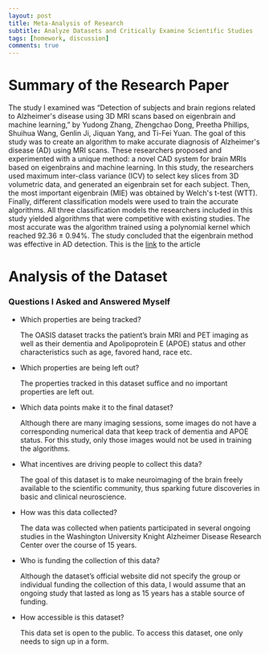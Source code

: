 ```yaml
---
layout: post
title: Meta-Analysis of Research
subtitle: Analyze Datasets and Critically Examine Scientific Studies
tags: [homework, discussion]
comments: true
---
```


# Summary of the Research Paper 

The study I examined was  “Detection of subjects and brain regions related to Alzheimer's disease using 3D MRI scans based on eigenbrain and machine learning,” by Yudong Zhang, Zhengchao Dong, Preetha Phillips, Shuihua Wang, Genlin Ji, Jiquan Yang, and Ti-Fei Yuan. The goal of this study was  to create an algorithm to make accurate diagnosis of Alzheimer's disease (AD) using MRI scans. These researchers proposed and experimented with a unique method: a novel CAD system for brain MRIs based on eigenbrains and machine learning. In this study, the researchers used maximum inter-class variance (ICV) to select key slices from 3D volumetric data, and generated an eigenbrain set for each subject. Then, the most important eigenbrain (MIE) was obtained by Welch's t-test (WTT). Finally, different classification models were used to train the accurate algorithms. All three classification models the researchers included in this study yielded algorithms that were competitive with existing studies. The most accurate was the algorithm trained using a polynomial kernel which reached 92.36 ± 0.94%. The study concluded that the eigenbrain method was effective in AD detection. This is the [link](https://www.frontiersin.org/articles/10.3389/fncom.2015.00066/full#h8) to the article

# Analysis of the Dataset

### Questions I Asked and Answered Myself

*   Which properties are being tracked?

    The OASIS dataset tracks the patient’s brain MRI and PET imaging as well as their dementia and Apolipoprotein E (APOE) status and other characteristics such as age, favored hand, race etc. 

*   Which properties are being left out?

    The properties tracked in this dataset suffice and no important properties are left out. 

*   Which data points make it to the final dataset?

    Although there are many imaging sessions, some images do not have a corresponding numerical data that keep track of dementia and APOE status. For this study, only those images would not be used in training the algorithms. 

*   What incentives are driving people to collect this data?

    The goal of this dataset is to make neuroimaging of the brain freely available to the scientific community, thus sparking future discoveries in basic and clinical neuroscience.

*   How was this data collected?

    The data was collected when patients participated in several ongoing studies in the Washington University Knight Alzheimer Disease Research Center over the course of 15 years.
    
*   Who is funding the collection of this data?

    Although the dataset’s official website did not specify the group or individual funding the collection of this data, I would assume that an ongoing study that lasted as long as 15 years has a stable source of funding. 

*   How accessible is this dataset?

    This data set is open to the public. To access this dataset, one only needs to sign up in a form. 
